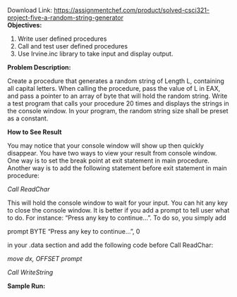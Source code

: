 Download Link: https://assignmentchef.com/product/solved-csci321-project-five-a-random-string-generator
<br>
<strong>Objectives:</strong>

<ol>

 <li>Write user defined procedures</li>

 <li>Call and test user defined procedures</li>

 <li>Use Irvine.inc library to take input and display output.</li>

</ol>

<strong>Problem Description:</strong>

Create a procedure that generates a random string of Length L, containing all capital letters. When calling the procedure, pass the value of L in EAX, and pass a pointer to an array of byte that will hold the random string. Write a test program that calls your procedure 20 times and displays the strings in the console window. In your program, the random string size shall be preset as a constant.

<strong>How to See Result</strong>

You may notice that your console window will show up then quickly disappear. You have two ways to view your result from console window. One way is to set the break point at exit statement in main procedure. Another way is to add the following statement before exit statement in main procedure:

<em>Call ReadChar</em>

This will hold the console window to wait for your input. You can hit any key to close the console window. It is better if you add a prompt to tell user what to do. For instance: “Press any key to continue…”. To do so, you simply add

prompt BYTE “Press any key to continue…”, 0

in your .data section and add the following code before Call ReadChar:

<em>move dx, OFFSET prompt</em>

<em>Call WriteString</em>

<strong>Sample Run:</strong>